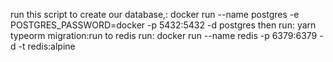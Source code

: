 run this script to create our database,: docker run --name postgres -e POSTGRES_PASSWORD=docker -p 5432:5432 -d postgres
then run: yarn typeorm migration:run
to redis run: docker run --name redis -p 6379:6379 -d -t redis:alpine